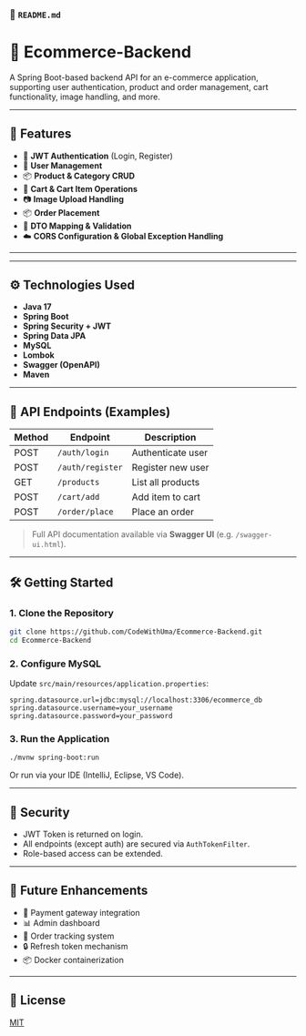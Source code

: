 ### 📘 `README.md`

# 🛒 Ecommerce-Backend

A Spring Boot-based backend API for an e-commerce application, supporting user authentication, product and order management, cart functionality, image handling, and more.

---

## 🚀 Features

- 🔐 **JWT Authentication** (Login, Register)
- 👤 **User Management**
- 📦 **Product & Category CRUD**
- 🛒 **Cart & Cart Item Operations**
- 📷 **Image Upload Handling**
- 📦 **Order Placement**
- 📄 **DTO Mapping & Validation**
- ☁️ **CORS Configuration & Global Exception Handling**

---
---

## ⚙️ Technologies Used

- **Java 17**
- **Spring Boot**
- **Spring Security + JWT**
- **Spring Data JPA**
- **MySQL**
- **Lombok**
- **Swagger (OpenAPI)**
- **Maven**

---

## 🧪 API Endpoints (Examples)

| Method | Endpoint             | Description              |
|--------|----------------------|--------------------------|
| POST   | `/auth/login`        | Authenticate user        |
| POST   | `/auth/register`     | Register new user        |
| GET    | `/products`          | List all products        |
| POST   | `/cart/add`          | Add item to cart         |
| POST   | `/order/place`       | Place an order           |

> Full API documentation available via **Swagger UI** (e.g. `/swagger-ui.html`).

---

## 🛠️ Getting Started

### 1. Clone the Repository

```bash
git clone https://github.com/CodeWithUma/Ecommerce-Backend.git
cd Ecommerce-Backend
````

### 2. Configure MySQL

Update `src/main/resources/application.properties`:

```properties
spring.datasource.url=jdbc:mysql://localhost:3306/ecommerce_db
spring.datasource.username=your_username
spring.datasource.password=your_password
```

### 3. Run the Application

```bash
./mvnw spring-boot:run
```

Or run via your IDE (IntelliJ, Eclipse, VS Code).

---

## 🔐 Security

* JWT Token is returned on login.
* All endpoints (except auth) are secured via `AuthTokenFilter`.
* Role-based access can be extended.

---

## 📁 Future Enhancements

* 🧾 Payment gateway integration
* 📊 Admin dashboard
* 🔄 Order tracking system
* 🔒 Refresh token mechanism
* 📦 Docker containerization

---

## 📜 License

[MIT](LICENSE)

```

